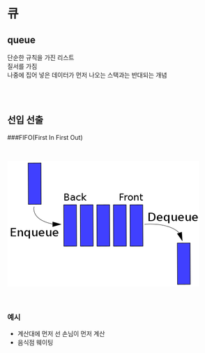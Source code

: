 # 큐

## queue

단순한 규칙을 가진 리스트  
질서를 가짐  
나중에 집어 넣은 데이터가 먼저 나오는 스택과는 반대되는 개념

<br><br>

## 선입 선출

###FIFO(First In First Out)

<br>

![](../Images/큐.png)

<br>

### 예시
* 계산대에 먼저 선 손님이 먼저 계산
* 음식점 웨이팅
